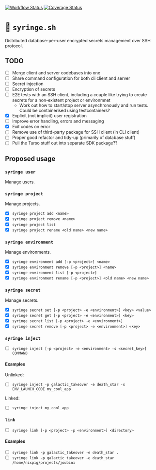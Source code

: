 [![Workflow Status](https://github.com/nixpig/syringe-sh/actions/workflows/build.yml/badge.svg?branch=main)](https://github.com/nixpig/syringe-sh/actions/workflows/build.yml?query=branch%3Amain)
[![Coverage Status](https://coveralls.io/repos/github/nixpig/syringe-sh/badge.svg?branch=main)](https://coveralls.io/github/nixpig/syringe-sh?branch=main)

# 🔐 `syringe.sh`

Distributed database-per-user encrypted secrets management over SSH protocol.

## TODO

- [ ] Merge client and server codebases into one
- [ ] Share command configuration for both cli client and server
- [ ] Secret injection
- [ ] Encryption of secrets
- [ ] E2E tests with an SSH client, including a couple like trying to create secrets for a non-existent project or environmnet
  - Work out how to start/stop server asynchronously and run tests. Could be containerised using testcontainers?
- [x] Explicit (not implicit) user registration
- [ ] Improve error handling, errors and messaging
- [x] Exit codes on error
- [ ] Remove use of third-party package for SSH client (in CLI client)
- [ ] Proper good refactor and tidy-up (primarily of database stuff)
- [ ] Pull the Turso stuff out into separate SDK package??

## Proposed usage

### `syringe user`

Manage users.

### `syringe project`

Manage projects.

- [x] `syringe project add <name>`
- [x] `syringe project remove <name>`
- [x] `syringe project list`
- [x] `syringe project rename <old name> <new name>`

### `syringe environment`

Manage environments.

- [x] `syringe environment add [-p <project>] <name>`
- [x] `syringe environment remove [-p <project>] <name>`
- [x] `syringe environment list [-p <project>]`
- [x] `syringe environment rename [-p <project>] <old name> <new name>`

### `syringe secret`

Manage secrets.

- [x] `syringe secret set [-p <project> -e <environment>] <key> <value>`
- [x] `syringe secret get [-p <project> -e <environment>] <key>`
- [x] `syringe secret list [-p <project> -e <environment>]`
- [x] `syringe secret remove [-p <project> -e <environment>] <key>`

### `syringe inject`

- [ ] `syringe inject [-p <project> -e <environment> -s <secret_key>] COMMAND`

#### Examples

Unlinked:

- [ ] `syringe inject -p galactic_takeover -e death_star -s ENV_LAUNCH_CODE my_cool_app`

Linked:

- [ ] `syringe inject my_cool_app`

### `link`

- [ ] `syringe link [-p <project> -p <environment>] <directory>`

#### Examples

- [ ] `syringe link -p galactic_takeover -e death_star .`
- [ ] `syringe link -p galactic_takeover -e death_star /home/nixpig/projects/joubini`
